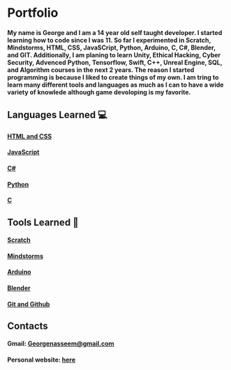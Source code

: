 # Portfolio 

#### My name is George and I am a 14 year old self taught developer. I started learning how to code since I was 11. So far I experimented in Scratch, Mindstorms, HTML, CSS, JavaSCript, Python, Arduino, C, C#, Blender, and GIT. Additionally, I am planing to learn Unity, Ethical Hacking, Cyber Security, Advenced Python, Tensorflow, Swift, C++, Unreal Engine, SQL, and Algorithm courses in the next 2 years. The reason I started programming is because I liked to create things of my own. I am tring to learn many different tools and languages as much as I can to have a wide variety of knowlede although game devoloping is my favorite.  

## Languages Learned 💻
#### [HTML and CSS](https://github.com/georgenasseem/html-and-css)
#### [JavaScript](https://github.com/georgenasseem/javascript)
#### [C#](https://github.com/georgenasseem/csharp)
#### [Python](https://github.com/georgenasseem/python)
#### [C](https://github.com/georgenasseem/c)

## Tools Learned 🧰
#### [Scratch](https://github.com/georgenasseem/scratch)
#### [Mindstorms](https://github.com/georgenasseem/mindstorms)
#### [Arduino](https://github.com/georgenasseem/arduino)
#### [Blender](https://github.com/georgenasseem/blender)
#### [Git and Github](https://github.com/georgenasseem/git-and-github)

## Contacts
#### Gmail: Georgenasseem@gmail.com
#### Personal website: [here](https://georgenasseem.github.io/personal-website/)
